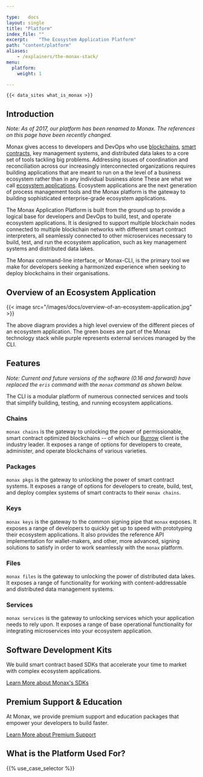 ```yaml
---

type:   docs
layout: single
title: "Platform"
index_file: ""
excerpt:    "The Ecosystem Application Platform"
path: "content/platform"
aliases:
    - /explainers/the-monax-stack/
menu:
  platform:
    weight: 1

---
```


```
{{< data_sites what_is_monax >}}
```

## Introduction

<div class="note">
    <em>Note: As of 2017, our platform has been renamed to Monax. The references on this page have been recently changed.</em>
</div>

Monax gives access to developers and DevOps who use [blockchains](/explainers/blockchains), [smart contracts](/explainers/smart_contracts), key management systems, and distributed data lakes to a core set of tools tackling big problems. Addressing issues of coordination and reconciliation across our increasingly interconnected organizations requires building applications that are meant to run on a the level of a business ecosystem rather than in any individual business alone These are what we call [ecosystem applications](/explainers/ecosystem_applications). Ecosystem applications are the next generation of process management tools and the Monax platform is the gateway to building sophisticated enterprise-grade ecosystem applications.

The Monax Application Platform is built from the ground up to provide a logical base for developers and DevOps to build, test, and operate ecosystem applications. It is designed to support multiple blockchain nodes connected to multiple blockchain networks with different smart contract interpreters, all seamlessly connected to other microservices necessary to build, test, and run the ecosystem application, such as key management systems and distributed data lakes.

The Monax command-line interface, or Monax-CLI, is the primary tool we make for developers seeking a harmonized experience when seeking to deploy blockchains in their organisations.

## Overview of an Ecosystem Application

{{< image src="/images/docs/overview-of-an-ecosystem-application.jpg" >}}

The above diagram provides a high level overview of the different pieces of an ecosystem application. The green boxes are part of the Monax technology stack while purple represents external services managed by the CLI.

## Features

<div class="note">
    <em>Note: Current and future versions of the software (0.16 and forward) have replaced the <code>eris</code> command with the <code>monax</code> command as shown below.</em>
</div>

The CLI is a modular platform of numerous connected services and tools that simplify building, testing, and running ecosystem applications.

### Chains

`monax chains` is the gateway to unlocking the power of permissionable, smart contract optimized blockchains -- of which our [Burrow](/platform/db) client is the industry leader. It exposes a range of options for developers to create, administer, and operate blockchains of various varieties.

### Packages

`monax pkgs` is the gateway to unlocking the power of smart contract systems. It exposes a range of options for developers to create, build, test, and deploy complex systems of smart contracts to their `monax chains`.

### Keys

`monax keys` is the gateway to the common signing pipe that `monax` exposes. It exposes a range of developers to quickly get up to speed with prototyping their ecosystem applications. It also provides the reference API implementation for wallet-makers, and other, more advanced, signing solutions to satisfy in order to work seamlessly with the `monax` platform.

### Files

`monax files` is the gateway to unlocking the power of distributed data lakes. It exposes a range of functionality for working with content-addressable and distributed data management systems.

### Services

`monax services` is the gateway to unlocking services which your application needs to rely upon. It exposes a range of base operational functionality for integrating microservices into your ecosystem application.

## Software Development Kits

We build smart contract based SDKs that accelerate your time to market with complex ecosystem applications.

<a href="/library" class="btn btn-lg btn-primary">Learn More about Monax's SDKs  <i class="fa fa-check-square"></i></a>

## Premium Support & Education

At Monax, we provide premium support and education packages that empower your developers to build faster.

<a href="/packages" class="btn btn-lg btn-primary">Learn More about Premium Support  <i class="fa fa-check-square"></i></a>

## What is the Platform Used For?

{{% use_case_selector %}}
